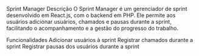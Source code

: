 Sprint Manager
Descrição
O Sprint Manager é um gerenciador de sprint desenvolvido em React.js, com o backend em PHP. Ele permite aos usuários adicionar usuários, chamados e pausas durante a sprint, facilitando o acompanhamento e a gestão do progresso do trabalho.

Funcionalidades
Adicionar usuários à sprint
Registrar chamados durante a sprint
Registrar pausas dos usuários durante a sprint
